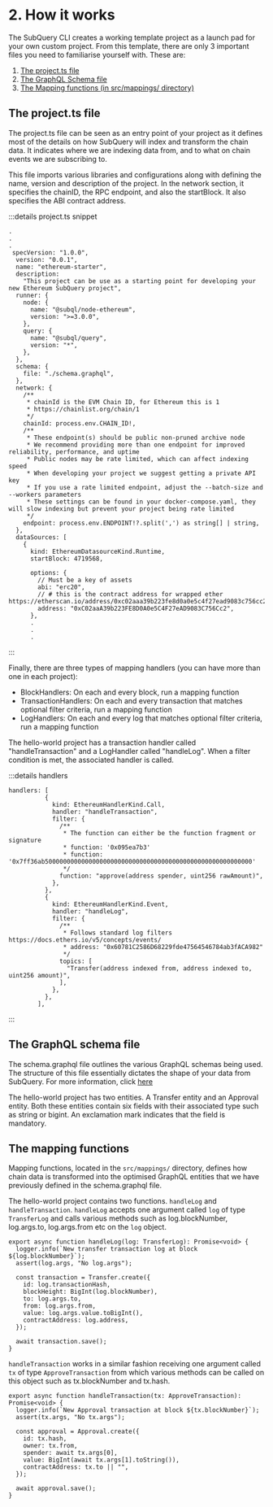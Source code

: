 # 2. How it works

The SubQuery CLI creates a working template project as a launch pad for your own custom project. From this template, there are only 3 important files you need to familiarise yourself with.
These are:

1. [The project.ts file](#the-projectts-file)
2. [The GraphQL Schema file](#the-graphql-schema-file)
3. [The Mapping functions (in src/mappings/ directory)](#the-mapping-functions)

## The project.ts file

The project.ts file can be seen as an entry point of your project as it defines most of the details on how SubQuery will index and transform the chain data. It indicates where we are indexing data from, and to what on chain events we are subscribing to.

This file imports various libraries and configurations along with defining the name, version and description of the project. In the network section, it specifies the chainID, the RPC endpoint, and also the startBlock. It also specifies the ABI contract address.

:::details project.ts snippet
```
.
.
.
 specVersion: "1.0.0",
  version: "0.0.1",
  name: "ethereum-starter",
  description:
    "This project can be use as a starting point for developing your new Ethereum SubQuery project",
  runner: {
    node: {
      name: "@subql/node-ethereum",
      version: ">=3.0.0",
    },
    query: {
      name: "@subql/query",
      version: "*",
    },
  },
  schema: {
    file: "./schema.graphql",
  },
  network: {
    /**
     * chainId is the EVM Chain ID, for Ethereum this is 1
     * https://chainlist.org/chain/1
     */
    chainId: process.env.CHAIN_ID!,
    /**
     * These endpoint(s) should be public non-pruned archive node
     * We recommend providing more than one endpoint for improved reliability, performance, and uptime
     * Public nodes may be rate limited, which can affect indexing speed
     * When developing your project we suggest getting a private API key
     * If you use a rate limited endpoint, adjust the --batch-size and --workers parameters
     * These settings can be found in your docker-compose.yaml, they will slow indexing but prevent your project being rate limited
     */
    endpoint: process.env.ENDPOINT!?.split(',') as string[] | string,
  },
  dataSources: [
    {
      kind: EthereumDatasourceKind.Runtime,
      startBlock: 4719568,

      options: {
        // Must be a key of assets
        abi: "erc20",
        // # this is the contract address for wrapped ether https://etherscan.io/address/0xc02aaa39b223fe8d0a0e5c4f27ead9083c756cc2
        address: "0xC02aaA39b223FE8D0A0e5C4F27eAD9083C756Cc2",
      },
      .
      .
      .
```
:::

Finally, there are three types of mapping handlers (you can have more than one in each project):

* BlockHandlers: On each and every block, run a mapping function
* TransactionHandlers: On each and every transaction that matches optional filter criteria, run a mapping function
* LogHandlers: On each and every log that matches optional filter criteria, run a mapping function

The hello-world project has a transaction handler called "handleTransaction" and a LogHandler called "handleLog". When a filter condition is met, the associated handler is called. 

:::details handlers
```
handlers: [
          {
            kind: EthereumHandlerKind.Call,
            handler: "handleTransaction",
            filter: {
              /**
               * The function can either be the function fragment or signature
               * function: '0x095ea7b3'
               * function: '0x7ff36ab500000000000000000000000000000000000000000000000000000000'
               */
              function: "approve(address spender, uint256 rawAmount)",
            },
          },
          {
            kind: EthereumHandlerKind.Event,
            handler: "handleLog",
            filter: {
              /**
               * Follows standard log filters https://docs.ethers.io/v5/concepts/events/
               * address: "0x60781C2586D68229fde47564546784ab3fACA982"
               */
              topics: [
                "Transfer(address indexed from, address indexed to, uint256 amount)",
              ],
            },
          },
        ],
```
:::

## The GraphQL schema file

The schema.graphql file outlines the various GraphQL schemas being used. The structure of this file essentially dictates the shape of your data from SubQuery. For more information, click [here](../build/graphql.md)

The hello-world project has two entities. A Transfer entity and an Approval entity. Both these entities contain six fields with their associated type such as string or bigint. An exclamation mark indicates that the field is mandatory.

## The mapping functions

Mapping functions, located in the `src/mappings/` directory, defines how chain data is transformed into the optimised GraphQL entities that we have previously defined in the schema.graphql file.

The hello-world project contains two functions. `handleLog` and `handleTransaction`. `handleLog` accepts one argument called `log` of type `TransferLog` and calls various methods such as log.blockNumber, log.args.to, log.args.from etc on the `log` object. 

```
export async function handleLog(log: TransferLog): Promise<void> {
  logger.info(`New transfer transaction log at block ${log.blockNumber}`);
  assert(log.args, "No log.args");

  const transaction = Transfer.create({
    id: log.transactionHash,
    blockHeight: BigInt(log.blockNumber),
    to: log.args.to,
    from: log.args.from,
    value: log.args.value.toBigInt(),
    contractAddress: log.address,
  });

  await transaction.save();
}
```

`handleTransaction` works in a similar fashion receiving one argument called `tx` of type `ApproveTransaction` from which various methods can be called on this object such as tx.blockNumber and tx.hash.

```
export async function handleTransaction(tx: ApproveTransaction): Promise<void> {
  logger.info(`New Approval transaction at block ${tx.blockNumber}`);
  assert(tx.args, "No tx.args");

  const approval = Approval.create({
    id: tx.hash,
    owner: tx.from,
    spender: await tx.args[0],
    value: BigInt(await tx.args[1].toString()),
    contractAddress: tx.to || "",
  });

  await approval.save();
}

```